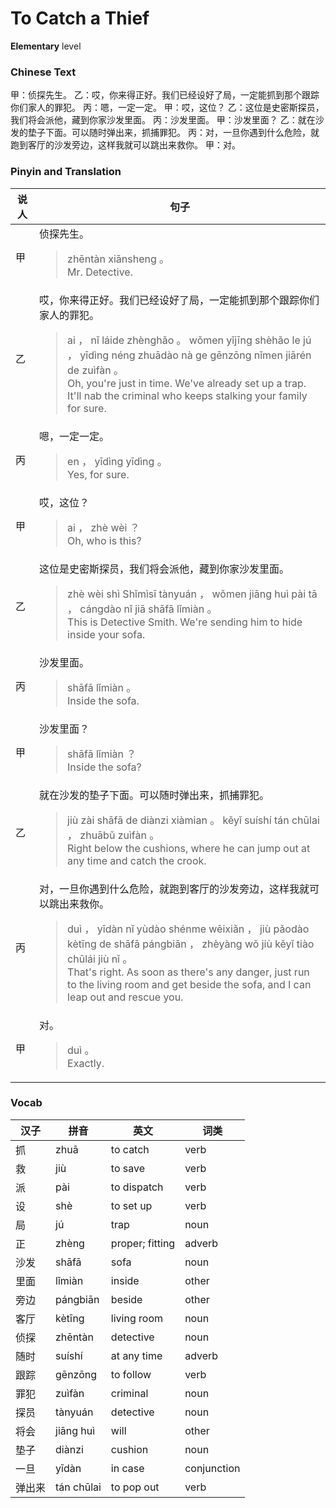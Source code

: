 # To Catch a Thief
**Elementary** level
### Chinese Text
甲：侦探先生。
乙：哎，你来得正好。我们已经设好了局，一定能抓到那个跟踪你们家人的罪犯。
丙：嗯，一定一定。
甲：哎，这位？
乙：这位是史密斯探员，我们将会派他，藏到你家沙发里面。
丙：沙发里面。
甲：沙发里面？
乙：就在沙发的垫子下面。可以随时弹出来，抓捕罪犯。
丙：对，一旦你遇到什么危险，就跑到客厅的沙发旁边，这样我就可以跳出来救你。
甲：对。

### Pinyin and Translation
|说人|句子|
|----|----|
|甲|侦探先生。<blockquote>zhēntàn xiānsheng 。<br />Mr. Detective.</blockquote>|
|乙|哎，你来得正好。我们已经设好了局，一定能抓到那个跟踪你们家人的罪犯。<blockquote>ai ， nǐ láide zhènghǎo 。 wǒmen yǐjīng shèhǎo le jú ， yīdìng néng zhuādào nà ge gēnzōng nǐmen jiārén de zuìfàn 。<br />Oh, you're just in time. We've already set up a trap. It'll nab the criminal who keeps stalking your family for sure.</blockquote>|
|丙|嗯，一定一定。<blockquote>en ， yīdìng yīdìng 。<br />Yes, for sure.</blockquote>|
|甲|哎，这位？<blockquote>ai ， zhè wèi ？<br />Oh, who is this?</blockquote>|
|乙|这位是史密斯探员，我们将会派他，藏到你家沙发里面。<blockquote>zhè wèi shì Shǐmìsī tànyuán ， wǒmen jiāng huì pài tā ， cángdào nǐ jiā shāfā lǐmiàn 。<br />This is Detective Smith. We're sending him to hide inside your sofa.</blockquote>|
|丙|沙发里面。<blockquote>shāfā lǐmiàn 。<br />Inside the sofa.</blockquote>|
|甲|沙发里面？<blockquote>shāfā lǐmiàn ？<br />Inside the sofa?</blockquote>|
|乙|就在沙发的垫子下面。可以随时弹出来，抓捕罪犯。<blockquote>jiù zài shāfā de diànzi xiàmian 。 kěyǐ suíshí tán chūlai ， zhuābǔ zuìfàn 。<br />Right below the cushions, where he can jump out at any time and catch the crook.</blockquote>|
|丙|对，一旦你遇到什么危险，就跑到客厅的沙发旁边，这样我就可以跳出来救你。<blockquote>duì ， yīdàn nǐ yùdào shénme wēixiǎn ， jiù pǎodào kètīng de shāfā pángbiān ， zhèyàng wǒ jiù kěyǐ tiào  chūlái jiù nǐ 。<br />That's right. As soon as there's any danger, just run to the living room and get beside the sofa, and I can leap out and rescue you.</blockquote>|
|甲|对。<blockquote>duì 。<br />Exactly.</blockquote>|
### Vocab
|汉子|拼音|英文|词类|
|----|----|----|----|
|抓|zhuā|to catch|verb|
|救|jiù|to save|verb|
|派|pài|to dispatch|verb|
|设|shè|to set up|verb|
|局|jú|trap|noun|
|正|zhèng|proper; fitting|adverb|
|沙发|shāfā|sofa|noun|
|里面|lǐmiàn|inside|other|
|旁边|pángbiān|beside|other|
|客厅|kètīng|living room|noun|
|侦探|zhēntàn|detective|noun|
|随时|suíshí|at any time|adverb|
|跟踪|gēnzōng|to follow|verb|
|罪犯|zuìfàn|criminal|noun|
|探员|tànyuán|detective|noun|
|将会|jiāng huì|will|other|
|垫子|diànzi|cushion|noun|
|一旦|yīdàn|in case|conjunction|
|弹出来|tán chūlai|to pop out|verb|